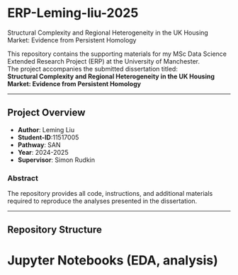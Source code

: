 # ERP-Leming-liu-2025
Structural Complexity and Regional Heterogeneity in the UK Housing Market: Evidence from Persistent Homology

This repository contains the supporting materials for my MSc Data Science Extended Research Project (ERP) at the University of Manchester.  
The project accompanies the submitted dissertation titled:  
**Structural Complexity and Regional Heterogeneity in the UK Housing Market: Evidence from Persistent Homology**

---

## Project Overview
- **Author**: Leming Liu
- **Student-ID**:11517005
- **Pathway**: SAN
- **Year**: 2024-2025
- **Supervisor**: Simon Rudkin

### Abstract 
 
The repository provides all code, instructions, and additional materials required to reproduce the analyses presented in the dissertation.

---

## Repository Structure
# Jupyter Notebooks (EDA, analysis)
